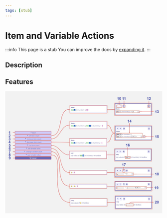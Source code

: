 ```yaml
---
tags: [stub]
---
```


# Item and Variable Actions

:::info This page is a stub
You can improve the docs by [expanding it](../../contributing).
:::

## Description


## Features

![item and variable actions diagram](.images/itemVariableActionsDiagram.JPG)